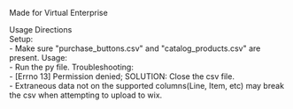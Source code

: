 Made for Virtual Enterprise


Usage Directions  
    Setup:  
    - Make sure "purchase_buttons.csv" and "catalog_products.csv" are present.
    Usage:  
    - Run the py file.
    Troubleshooting:  
    - [Errno 13] Permission denied; SOLUTION: Close the csv file.  
    - Extraneous data not on the supported columns(Line, Item, etc) may break the csv when attempting to upload to wix.

